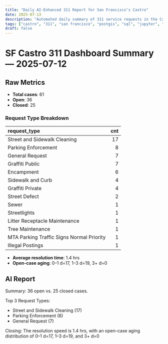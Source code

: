```yaml
---
title: "Daily AI-Enhanced 311 Report for San Francisco’s Castro"
date: 2025-07-13
description: "Automated daily summary of 311 service requests in the Castro neighborhood using Python, SQL, PostGIS and the smollm2:1.7b model via a local chat API."
tags: ["castro", "311", "san francisco", "postgis", "sql", "jupyter", "ai", "smollm2", "chat-api"]
draft: false
---
```


# SF Castro 311 Dashboard Summary — 2025-07-12

## Raw Metrics

- **Total cases**: 61
- **Open**:       36
- **Closed**:     25

### Request Type Breakdown

| request_type                              |   cnt |
|:------------------------------------------|------:|
| Street and Sidewalk Cleaning              |    17 |
| Parking Enforcement                       |     8 |
| General Request                           |     7 |
| Graffiti Public                           |     7 |
| Encampment                                |     6 |
| Sidewalk and Curb                         |     4 |
| Graffiti Private                          |     4 |
| Street Defect                             |     2 |
| Sewer                                     |     1 |
| Streetlights                              |     1 |
| Litter Receptacle Maintenance             |     1 |
| Tree Maintenance                          |     1 |
| MTA Parking Traffic Signs Normal Priority |     1 |
| Illegal Postings                          |     1 |

- **Average resolution time**: 1.4 hrs
- **Open-case aging**:           0–1 d=17, 1–3 d=19, 3+ d=0

## AI Report

Summary: 36 open vs. 25 closed cases.

Top 3 Request Types: 
- Street and Sidewalk Cleaning (17)
- Parking Enforcement (8)
- General Request (7)

Closing: The resolution speed is 1.4 hrs, with an open-case aging distribution of 0–1 d=17, 1–3 d=19, and 3+ d=0
